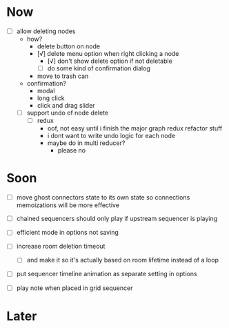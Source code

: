 # Now
- [ ] allow deleting nodes
	- how?
		- delete button on node
		- [√] delete menu option when right clicking a node
			- [√] don't show delete option if not deletable
			- [ ] do some kind of confirmation dialog
		- move to trash can
	- confirmation?
		- modal
		- long click
		- click and drag slider
	- [ ] support undo of node delete
		- [ ] redux
			- oof, not easy until i finish the major graph redux refactor stuff
			- i dont want to write undo logic for each node
			- maybe do in multi reducer?
				- please no

# Soon
- [ ] move ghost connectors state to its own state so connections memoizations will be more effective
- [ ] chained sequencers should only play if upstream sequencer is playing
- [ ] efficient mode in options not saving

- [ ] increase room deletion timeout
	- [ ] and make it so it's actually based on room lifetime instead of a loop
- [ ] put sequencer timeline animation as separate setting in options
- [ ] play note when placed in grid sequencer

# Later

